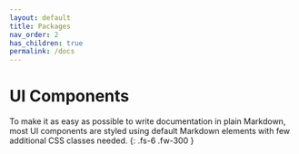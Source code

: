 ```yaml
---
layout: default
title: Packages
nav_order: 2
has_children: true
permalink: /docs
---
```


# UI Components

To make it as easy as possible to write documentation in plain Markdown, most UI components are styled using default Markdown elements with few additional CSS classes needed.
{: .fs-6 .fw-300 }
